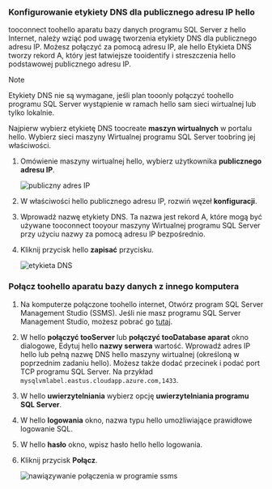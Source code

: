 ### <a name="configure-a-dns-label-for-hello-public-ip-address"></a>Konfigurowanie etykiety DNS dla publicznego adresu IP hello

tooconnect toohello aparatu bazy danych programu SQL Server z hello Internet, należy wziąć pod uwagę tworzenia etykiety DNS dla publicznego adresu IP. Możesz połączyć za pomocą adresu IP, ale hello Etykieta DNS tworzy rekord A, który jest łatwiejsze tooidentify i streszczenia hello podstawowej publicznego adresu IP.

> [!NOTE]
> Etykiety DNS nie są wymagane, jeśli plan tooonly połączyć toohello programu SQL Server wystąpienie w ramach hello sam sieci wirtualnej lub tylko lokalnie.

Najpierw wybierz etykietę DNS toocreate **maszyn wirtualnych** w portalu hello. Wybierz sieci maszyny Wirtualnej programu SQL Server toobring jej właściwości.

1. Omówienie maszyny wirtualnej hello, wybierz użytkownika **publicznego adresu IP**.

    ![publiczny adres IP](./media/virtual-machines-sql-server-connection-steps/rm-public-ip-address.png)

1. W właściwości hello publicznego adresu IP, rozwiń węzeł **konfiguracji**.

1. Wprowadź nazwę etykiety DNS. Ta nazwa jest rekord A, które mogą być używane tooconnect tooyour maszyny Wirtualnej programu SQL Server przy użyciu nazwy za pomocą adresu IP bezpośrednio.

1. Kliknij przycisk hello **zapisać** przycisku.

    ![etykieta DNS](./media/virtual-machines-sql-server-connection-steps/rm-dns-label.png)

### <a name="connect-toohello-database-engine-from-another-computer"></a>Połącz toohello aparatu bazy danych z innego komputera

1. Na komputerze połączone toohello internet, Otwórz program SQL Server Management Studio (SSMS). Jeśli nie masz programu SQL Server Management Studio, możesz pobrać go [tutaj](https://docs.microsoft.com/sql/ssms/download-sql-server-management-studio-ssms).

1. W hello **połączyć tooServer** lub **połączyć tooDatabase aparat** okno dialogowe, Edytuj hello **nazwy serwera** wartość. Wprowadź adres IP hello lub pełną nazwę DNS hello maszyny wirtualnej (określoną w poprzednim zadaniu hello). Możesz także dodać przecinek i podać port TCP programu SQL Server. Na przykład `mysqlvmlabel.eastus.cloudapp.azure.com,1433`.

1. W hello **uwierzytelniania** wybierz opcję **uwierzytelniania programu SQL Server**.

1. W hello **logowania** okno, nazwa typu hello umożliwiające prawidłowe logowanie SQL.

1. W hello **hasło** okno, wpisz hasło hello hello logowania.

1. Kliknij przycisk **Połącz**.

    ![nawiązywanie połączenia w programie ssms](./media/virtual-machines-sql-server-connection-steps/rm-ssms-connect.png)
